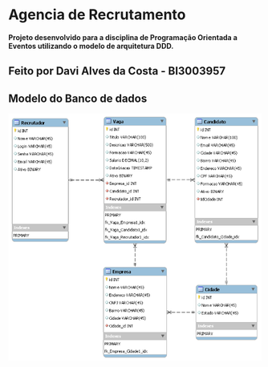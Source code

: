 # Agencia de Recrutamento

#### Projeto desenvolvido para a disciplina de Programação Orientada a Eventos utilizando o modelo de arquitetura DDD.

## Feito por Davi Alves da Costa - BI3003957

## Modelo do Banco de dados 


![alt text](Agencia_de_Recrutamento_DBModel.png?raw=true)
